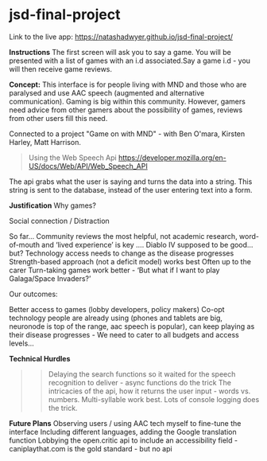 # jsd-final-project
Link to the live app:  https://natashadwyer.github.io/jsd-final-project/

**Instructions**
The first screen will ask you to say a game. You will be presented with a list of games with an i.d associated.Say a game i.d - you will then receive game reviews.

**Concept:** 
This interface is for people living with MND and those who are paralysed and use AAC speech (augmented and alternative communication). Gaming is big within this community. However, gamers need advice from other gamers about the possibility of games, reviews from other users fill this need. 

Connected to a project "Game on with MND" - with Ben O'mara, Kirsten Harley, Matt Harrison.

> Using the Web Speech Api  https://developer.mozilla.org/en-US/docs/Web/API/Web_Speech_API

The api grabs what the user is saying and turns the data into a string. This string is sent to the database, instead of the user entering text into a form. 

**Justification**
Why games?

Social connection / Distraction 

So far… 
Community reviews the most helpful, not academic research, word-of-mouth and ‘lived experience’ is key …. Diablo IV supposed to be good… but? 
Technology access needs to change as the disease progresses
Strength-based approach (not a deficit model) works best 
Often up to the carer 
Turn-taking games work better - ‘But what if I want to play Galaga/Space Invaders?’

Our outcomes: 

Better access to games (lobby developers, policy makers) 
Co-opt technology people are already using (phones and tablets are big, neuronode is top of the range, aac speech is popular), can keep playing as their disease progresses   - We need to cater to all budgets and access levels…


**Technical Hurdles**
>> Delaying the search functions so it waited for the speech recognition to deliver - async functions do the trick 
>> The intricacies of the api, how it returns the user input - words vs. numbers. Multi-syllable work best. Lots of console logging does the trick.  

**Future Plans**
	Observing users / using AAC tech myself to fine-tune the interface 
	Including different languages, adding the Google translation function
	Lobbying the open.critic api to include an accessibility field  - caniplaythat.com is the gold standard - but no api
